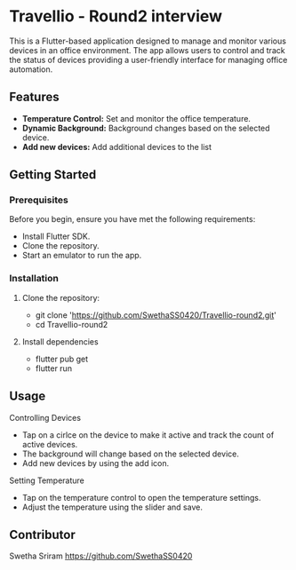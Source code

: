 # Travellio - Round2 interview

This is a Flutter-based application designed to manage and monitor various devices in an office environment. The app allows users to control and track the status of devices providing a user-friendly interface for managing office automation.

## Features

- **Temperature Control:** Set and monitor the office temperature.
- **Dynamic Background:** Background changes based on the selected device.
- **Add new devices:** Add additional devices to the list

## Getting Started

### Prerequisites

Before you begin, ensure you have met the following requirements:

- Install Flutter SDK.
- Clone the repository.
- Start an emulator to run the app.

### Installation

1. Clone the repository:

   - git clone 'https://github.com/SwethaSS0420/Travellio-round2.git'
   - cd Travellio-round2

2. Install dependencies

   - flutter pub get
   - flutter run

## Usage

Controlling Devices
 - Tap on a cirlce on the device to make it active and track the count of active devices.
 - The background will change based on the selected device.
 - Add new devices by using the add icon.

Setting Temperature
 - Tap on the temperature control to open the temperature settings.
 - Adjust the temperature using the slider and save.

## Contributor

Swetha Sriram
https://github.com/SwethaSS0420
